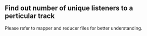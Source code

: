 ## Find out number of unique listeners to a perticular track

Please refer to mapper and reducer files for better understanding.
